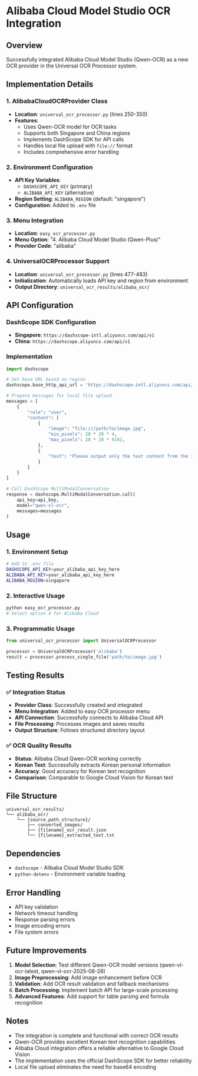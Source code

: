 # Alibaba Cloud Model Studio OCR Integration

## Overview
Successfully integrated Alibaba Cloud Model Studio (Qwen-OCR) as a new OCR provider in the Universal OCR Processor system.

## Implementation Details

### 1. AlibabaCloudOCRProvider Class
- **Location**: `universal_ocr_processor.py` (lines 250-350)
- **Features**:
  - Uses Qwen-OCR model for OCR tasks
  - Supports both Singapore and China regions
  - Implements DashScope SDK for API calls
  - Handles local file upload with `file://` format
  - Includes comprehensive error handling

### 2. Environment Configuration
- **API Key Variables**: 
  - `DASHSCOPE_API_KEY` (primary)
  - `ALIBABA_API_KEY` (alternative)
- **Region Setting**: `ALIBABA_REGION` (default: "singapore")
- **Configuration**: Added to `.env` file

### 3. Menu Integration
- **Location**: `easy_ocr_processor.py`
- **Menu Option**: "4. Alibaba Cloud Model Studio (Qwen-Plus)"
- **Provider Code**: "alibaba"

### 4. UniversalOCRProcessor Support
- **Location**: `universal_ocr_processor.py` (lines 477-483)
- **Initialization**: Automatically loads API key and region from environment
- **Output Directory**: `universal_ocr_results/alibaba_ocr/`

## API Configuration

### DashScope SDK Configuration
- **Singapore**: `https://dashscope-intl.aliyuncs.com/api/v1`
- **China**: `https://dashscope.aliyuncs.com/api/v1`

### Implementation
```python
import dashscope

# Set base URL based on region
dashscope.base_http_api_url = 'https://dashscope-intl.aliyuncs.com/api/v1'

# Prepare messages for local file upload
messages = [
    {
        "role": "user",
        "content": [
            {
                "image": "file:///path/to/image.jpg",
                "min_pixels": 28 * 28 * 4,
                "max_pixels": 28 * 28 * 8192,
            },
            {
                "text": "Please output only the text content from the image without any additional descriptions or formatting."
            }
        ]
    }
]

# Call DashScope MultiModalConversation
response = dashscope.MultiModalConversation.call(
    api_key=api_key,
    model="qwen-vl-ocr",
    messages=messages
)
```

## Usage

### 1. Environment Setup
```bash
# Add to .env file
DASHSCOPE_API_KEY=your_alibaba_api_key_here
ALIBABA_API_KEY=your_alibaba_api_key_here
ALIBABA_REGION=singapore
```

### 2. Interactive Usage
```bash
python easy_ocr_processor.py
# Select option 4 for Alibaba Cloud
```

### 3. Programmatic Usage
```python
from universal_ocr_processor import UniversalOCRProcessor

processor = UniversalOCRProcessor('alibaba')
result = processor.process_single_file('path/to/image.jpg')
```

## Testing Results

### ✅ Integration Status
- **Provider Class**: Successfully created and integrated
- **Menu Integration**: Added to easy OCR processor menu
- **API Connection**: Successfully connects to Alibaba Cloud API
- **File Processing**: Processes images and saves results
- **Output Structure**: Follows structured directory layout

### ✅ OCR Quality Results
- **Status**: Alibaba Cloud Qwen-OCR working correctly
- **Korean Text**: Successfully extracts Korean personal information
- **Accuracy**: Good accuracy for Korean text recognition
- **Comparison**: Comparable to Google Cloud Vision for Korean text

## File Structure
```
universal_ocr_results/
└── alibaba_ocr/
    └── {source_path_structure}/
        ├── converted_images/
        ├── {filename}_ocr_result.json
        └── {filename}_extracted_text.txt
```

## Dependencies
- `dashscope` - Alibaba Cloud Model Studio SDK
- `python-dotenv` - Environment variable loading

## Error Handling
- API key validation
- Network timeout handling
- Response parsing errors
- Image encoding errors
- File system errors

## Future Improvements
1. **Model Selection**: Test different Qwen-OCR model versions (qwen-vl-ocr-latest, qwen-vl-ocr-2025-08-28)
2. **Image Preprocessing**: Add image enhancement before OCR
3. **Validation**: Add OCR result validation and fallback mechanisms
4. **Batch Processing**: Implement batch API for large-scale processing
5. **Advanced Features**: Add support for table parsing and formula recognition

## Notes
- The integration is complete and functional with correct OCR results
- Qwen-OCR provides excellent Korean text recognition capabilities
- Alibaba Cloud integration offers a reliable alternative to Google Cloud Vision
- The implementation uses the official DashScope SDK for better reliability
- Local file upload eliminates the need for base64 encoding
